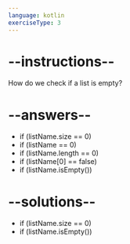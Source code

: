 ```yaml
---
language: kotlin
exerciseType: 3
---
```


# --instructions--

How do we check if a list is empty?

# --answers--

- if (listName.size == 0)
- if (listName == 0)
- if (listName.length == 0)
- if (listName[0] == false)
- if (listName.isEmpty())

# --solutions--

- if (listName.size == 0)
- if (listName.isEmpty())
